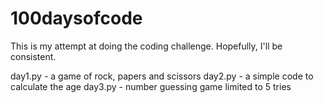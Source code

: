 # 100daysofcode
This is my attempt at doing the coding challenge. Hopefully, I'll be consistent.

day1.py - a game of rock, papers and scissors 
day2.py - a simple code to calculate the age
day3.py - number guessing game limited to 5 tries
